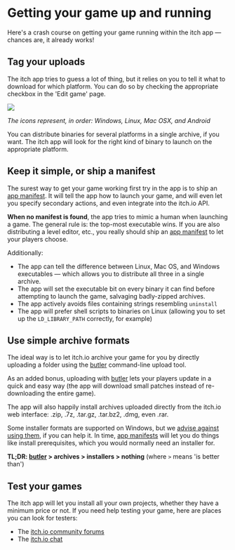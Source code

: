 
# Getting your game up and running

Here's a crash course on getting your game running within the itch app — chances are, it already works!

## Tag your uploads

The itch app tries to guess a lot of thing, but it relies on you to tell
it what to download for which platform. You can do so by checking the
appropriate checkbox in the 'Edit game' page.

![](tags.png)

*The icons represent, in order: Windows, Linux, Mac OSX, and Android*

You can distribute binaries for several platforms in a single archive,
if you want. The itch app will look for the right kind of binary to launch
on the appropriate platform.

## Keep it simple, or ship a manifest

The surest way to get your game working first try in the app is to
ship an [app manifest](./manifest.md). It will tell the app how to launch
your game, and will even let you specify secondary actions, and even integrate
into the itch.io API.

**When no manifest is found**, the app tries to mimic a human when launching a game.
The general rule is: the top-most executable wins. If you are also distributing
a level editor, etc., you really should ship an [app manifest](./manifest.md)
to let your players choose.

Additionally:

  * The app can tell the difference between Linux, Mac OS, and Windows
  executables — which allows you to distribute all three in a single archive.
  * The app will set the executable bit on every binary it can find before
  attempting to launch the game, salvaging badly-zipped archives.
  * The app actively avoids files containing strings resembling `uninstall`
  * The app will prefer shell scripts to binaries on Linux (allowing you to
    set up the `LD_LIBRARY_PATH` correctly, for example)

## Use simple archive formats

The ideal way is to let itch.io archive your game for you by directly
uploading a folder using the [butler](https://itch.io/docs/butler) command-line upload tool.

As an added bonus, uploading with [butler](https://itch.io/docs/butler) lets
your players update in a quick and easy way (the app will download small patches
instead of re-downloading the entire game).

The app will also happily install archives uploaded directly from the itch.io
web interface: .zip, .7z, .tar.gz, .tar.bz2, .dmg, even .rar.

Some installer formats are supported on Windows, but we [advise against using them](https://github.com/itchio/itch/issues/671),
if you can help it. In time, [app manifests](./manifest.md) will let you do
things like install prerequisites, which you would normally need an installer for.

**TL;DR: [butler](https://itch.io/docs/butler) > archives > installers > nothing**
(where `>` means 'is better than')

## Test your games

The itch app will let you install all your own projects, whether they
have a minimum price or not. If you need help testing your game, here are
places you can look for testers:

  * The [itch.io community forums](https://itch.io/community)
  * The [itch.io chat](https://itch.io/chat)
